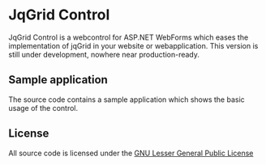 # JqGrid Control
JqGrid Control is a webcontrol for ASP.NET WebForms which eases the implementation of jqGrid in your website or webapplication.
This version is still under development, nowhere near production-ready.

## Sample application
The source code contains a sample application which shows the basic usage of the control.

## License
All source code is licensed under the [GNU Lesser General Public License](http://www.gnu.org/licenses/lgpl.html)
